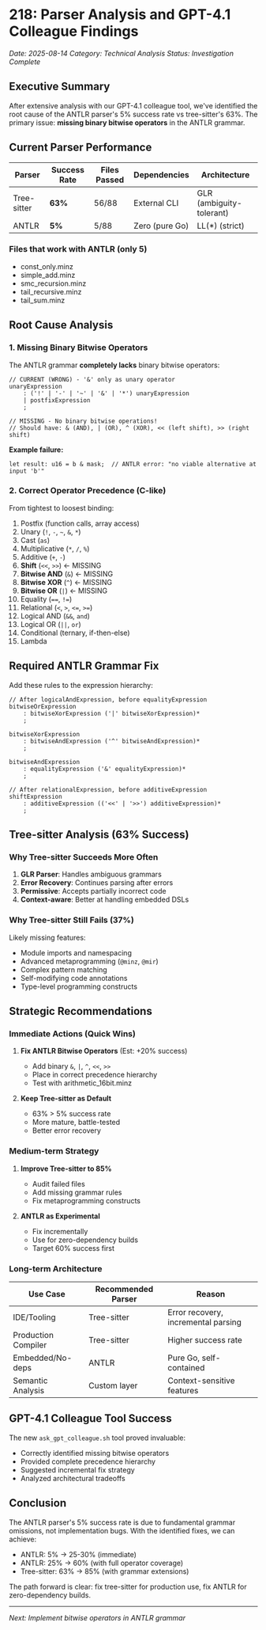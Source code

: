 # 218: Parser Analysis and GPT-4.1 Colleague Findings

*Date: 2025-08-14*
*Category: Technical Analysis*
*Status: Investigation Complete*

## Executive Summary

After extensive analysis with our GPT-4.1 colleague tool, we've identified the root cause of the ANTLR parser's 5% success rate vs tree-sitter's 63%. The primary issue: **missing binary bitwise operators** in the ANTLR grammar.

## Current Parser Performance

| Parser | Success Rate | Files Passed | Dependencies | Architecture |
|--------|-------------|--------------|--------------|--------------|
| Tree-sitter | **63%** | 56/88 | External CLI | GLR (ambiguity-tolerant) |
| ANTLR | **5%** | 5/88 | Zero (pure Go) | LL(*) (strict) |

### Files that work with ANTLR (only 5)
- const_only.minz
- simple_add.minz  
- smc_recursion.minz
- tail_recursive.minz
- tail_sum.minz

## Root Cause Analysis

### 1. Missing Binary Bitwise Operators

The ANTLR grammar **completely lacks** binary bitwise operators:

```antlr
// CURRENT (WRONG) - '&' only as unary operator
unaryExpression
    : ('!' | '-' | '~' | '&' | '*') unaryExpression
    | postfixExpression
    ;

// MISSING - No binary bitwise operations!
// Should have: & (AND), | (OR), ^ (XOR), << (left shift), >> (right shift)
```

**Example failure:**
```minz
let result: u16 = b & mask;  // ANTLR error: "no viable alternative at input 'b'"
```

### 2. Correct Operator Precedence (C-like)

From tightest to loosest binding:

1. Postfix (function calls, array access)
2. Unary (`!`, `-`, `~`, `&`, `*`)
3. Cast (`as`)
4. Multiplicative (`*`, `/`, `%`)
5. Additive (`+`, `-`)
6. **Shift** (`<<`, `>>`) ← MISSING
7. **Bitwise AND** (`&`) ← MISSING
8. **Bitwise XOR** (`^`) ← MISSING
9. **Bitwise OR** (`|`) ← MISSING
10. Equality (`==`, `!=`)
11. Relational (`<`, `>`, `<=`, `>=`)
12. Logical AND (`&&`, `and`)
13. Logical OR (`||`, `or`)
14. Conditional (ternary, if-then-else)
15. Lambda

## Required ANTLR Grammar Fix

Add these rules to the expression hierarchy:

```antlr
// After logicalAndExpression, before equalityExpression
bitwiseOrExpression
    : bitwiseXorExpression ('|' bitwiseXorExpression)*
    ;

bitwiseXorExpression
    : bitwiseAndExpression ('^' bitwiseAndExpression)*
    ;

bitwiseAndExpression
    : equalityExpression ('&' equalityExpression)*
    ;

// After relationalExpression, before additiveExpression
shiftExpression
    : additiveExpression (('<<' | '>>') additiveExpression)*
    ;
```

## Tree-sitter Analysis (63% Success)

### Why Tree-sitter Succeeds More Often

1. **GLR Parser**: Handles ambiguous grammars
2. **Error Recovery**: Continues parsing after errors
3. **Permissive**: Accepts partially incorrect code
4. **Context-aware**: Better at handling embedded DSLs

### Why Tree-sitter Still Fails (37%)

Likely missing features:
- Module imports and namespacing
- Advanced metaprogramming (`@minz`, `@mir`)
- Complex pattern matching
- Self-modifying code annotations
- Type-level programming constructs

## Strategic Recommendations

### Immediate Actions (Quick Wins)

1. **Fix ANTLR Bitwise Operators** (Est: +20% success)
   - Add binary `&`, `|`, `^`, `<<`, `>>`
   - Place in correct precedence hierarchy
   - Test with arithmetic_16bit.minz

2. **Keep Tree-sitter as Default**
   - 63% > 5% success rate
   - More mature, battle-tested
   - Better error recovery

### Medium-term Strategy

1. **Improve Tree-sitter to 85%**
   - Audit failed files
   - Add missing grammar rules
   - Fix metaprogramming constructs

2. **ANTLR as Experimental**
   - Fix incrementally
   - Use for zero-dependency builds
   - Target 60% success first

### Long-term Architecture

| Use Case | Recommended Parser | Reason |
|----------|-------------------|---------|
| IDE/Tooling | Tree-sitter | Error recovery, incremental parsing |
| Production Compiler | Tree-sitter | Higher success rate |
| Embedded/No-deps | ANTLR | Pure Go, self-contained |
| Semantic Analysis | Custom layer | Context-sensitive features |

## GPT-4.1 Colleague Tool Success

The new `ask_gpt_colleague.sh` tool proved invaluable:
- Correctly identified missing bitwise operators
- Provided complete precedence hierarchy
- Suggested incremental fix strategy
- Analyzed architectural tradeoffs

## Conclusion

The ANTLR parser's 5% success rate is due to fundamental grammar omissions, not implementation bugs. With the identified fixes, we can achieve:
- ANTLR: 5% → 25-30% (immediate)
- ANTLR: 25% → 60% (with full operator coverage)
- Tree-sitter: 63% → 85% (with grammar extensions)

The path forward is clear: fix tree-sitter for production use, fix ANTLR for zero-dependency builds.

---

*Next: Implement bitwise operators in ANTLR grammar*